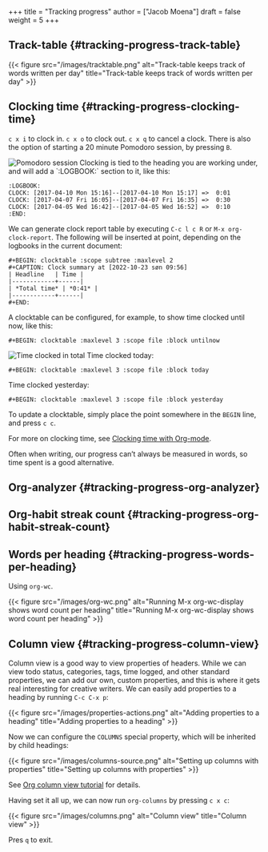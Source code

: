 +++
title = "Tracking progress"
author = ["Jacob Moena"]
draft = false
weight = 5
+++

## Track-table {#tracking-progress-track-table}

{{< figure src="/images/tracktable.png" alt="Track-table keeps track of words written per day" title="Track-table keeps track of words written per day" >}}


## Clocking time {#tracking-progress-clocking-time}

`c x i` to clock in. `c x o` to clock out. `c x q` to cancel a clock.
There is also the option of starting a 20 minute Pomodoro session, by pressing `B`.

<div title="Pomodoro session">

<img src="/images/pomodoro.png" alt="Pomodoro session" title="Pomodoro session" />
Clocking is tied to the heading you are working under, and will add a `:LOGBOOK:` section to it, like this:

</div>

```nil
:LOGBOOK:
CLOCK: [2017-04-10 Mon 15:16]--[2017-04-10 Mon 15:17] =>  0:01
CLOCK: [2017-04-07 Fri 16:05]--[2017-04-07 Fri 16:35] =>  0:30
CLOCK: [2017-04-05 Wed 16:42]--[2017-04-05 Wed 16:52] =>  0:10
:END:
```

We can generate clock report table by executing `C-c l c R` or `M-x org-clock-report`.
The following will be inserted at point, depending on the logbooks in the current document:

```nil
#+BEGIN: clocktable :scope subtree :maxlevel 2
#+CAPTION: Clock summary at [2022-10-23 søn 09:56]
| Headline   | Time |
|------------+------|
| *Total time* | *0:41* |
|------------+------|
#+END:
```

A clocktable can be configured, for example, to show time clocked until now, like this:

```nil
#+BEGIN: clocktable :maxlevel 3 :scope file :block untilnow
```

<div title="Time clocked in total">

<img src="/images/clocktable-master.png" alt="Time clocked in total" title="Time clocked in total" />
Time clocked today:

</div>

```nil
#+BEGIN: clocktable :maxlevel 3 :scope file :block today
```

Time clocked yesterday:

```nil
#+BEGIN: clocktable :maxlevel 3 :scope file :block yesterday
```

To update a clocktable, simply place the point somewhere in the `BEGIN` line, and press `c c`.

For more on clocking time, see [Clocking time with Org-mode](https://writequit.org/denver-emacs/presentations/2017-04-11-time-clocking-with-org.html).

Often when writing, our progress can’t always be measured in words, so time spent is a good alternative.


## Org-analyzer {#tracking-progress-org-analyzer}


## Org-habit streak count {#tracking-progress-org-habit-streak-count}


## Words per heading {#tracking-progress-words-per-heading}

Using `org-wc`.

{{< figure src="/images/org-wc.png" alt="Running M-x org-wc-display shows word count per heading" title="Running M-x org-wc-display shows word count per heading" >}}


## Column view {#tracking-progress-column-view}

Column view is a good way to view properties of headers. While we can view todo status, categories, tags, time logged, and other standard properties, we can add our own, custom properties, and this is where it gets real interesting for creative writers.
We can easily add properties to a heading by running `C-c C-x p`:

{{< figure src="/images/properties-actions.png" alt="Adding properties to a heading" title="Adding properties to a heading" >}}

Now we can configure the `COLUMNS` special property, which will be inherited by child headings:

{{< figure src="/images/columns-source.png" alt="Setting up columns with properties" title="Setting up columns with properties" >}}

See [Org column view tutorial](https://orgmode.org/worg/org-tutorials/org-column-view-tutorial.html) for details.

Having set it all up, we can now run `org-columns` by pressing `c x c`:

{{< figure src="/images/columns.png" alt="Column view" title="Column view" >}}

Pres `q` to exit.
